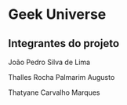 <html>
  <head>
    <meta charset="UTF-8">
  </head>
  <body>
    <h1>Geek Universe</h1>
    <h2>Integrantes do projeto</h2>
    <p>João Pedro Silva de Lima</p>
    <p>Thalles Rocha Palmarim Augusto</p>
    <p>Thatyane Carvalho Marques</p>
  </body>
</html>
